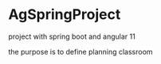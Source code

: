 # AgSpringProject

project with spring boot and angular 11 

the purpose is to define planning classroom 

